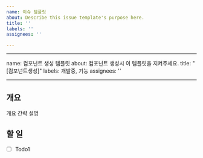 ```yaml
---
name: 이슈 템플릿
about: Describe this issue template's purpose here.
title: ''
labels: ''
assignees: ''

---
```


---
name: 컴포넌트 생성 템플릿
about: 컴포넌트 생성시 이 템플릿을 지켜주세요.
title: "[컴포넌트생성]"
labels: 개발중, 기능
assignees: ''

---

## 개요

개요 간략 설명

## 할 일

- [ ] Todo1
